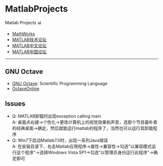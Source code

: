 # MatlabProjects

Matlab Projects :bar_chart:

* [MathWorks](https://www.mathworks.com)
* [MATLAB技术论坛](http://www.matlabsky.com/)
* [MATLAB中文论坛](https://www.ilovematlab.cn/forum.php)
* [MATLAB中国论坛](http://www.labfans.com/bbs/)

-----

## GNU Octave

* [GNU Octave](https://www.gnu.org/software/octave/): Scientific Programming Language
* [OctaveOnline](https://octave-online.net/)

## Issues

* Q: MATLAB卸载时出现exception calling main  
A: 桌面点右键->个性化->更改计算机上的视觉效果和声音，选那个节目最朴素的经典桌面->确定，然后就能运行matlab的程序了，当然也可以运行其卸载程序
* Q: Win7下启动Matlab7.0时，出现一系列Java错误  
A: 在安装目录下，右击Matlab应用程序->属性->兼容性->勾选"以兼容模式运行这个程序"->选择Windows Vista SP1->勾选"以管理员身份运行此程序"->确定即可
